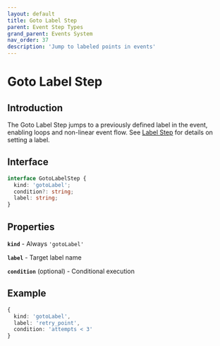 ```yaml
---
layout: default
title: Goto Label Step
parent: Event Step Types
grand_parent: Events System
nav_order: 37
description: 'Jump to labeled points in events'
---
```


# Goto Label Step

## Introduction

The Goto Label Step jumps to a previously defined label in the event, enabling loops and non-linear event flow. See [Label Step](label) for details on setting a label.

## Interface

```typescript
interface GotoLabelStep {
  kind: 'gotoLabel';
  condition?: string;
  label: string;
}
```

## Properties

**`kind`** - Always `'gotoLabel'`

**`label`** - Target label name

**`condition`** (optional) - Conditional execution

## Example

```typescript
{
  kind: 'gotoLabel',
  label: 'retry_point',
  condition: 'attempts < 3'
}
```
